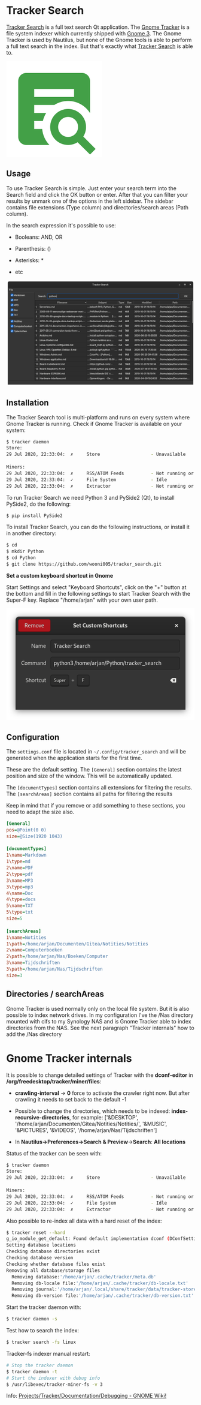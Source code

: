 # Tracker Search

[Tracker Search](https://github.com/wooni005/tracker_search) is a full text search Qt application. The [Gnome Tracker](https://wiki.gnome.org/Projects/Tracker) is a file system indexer which currently shipped with [Gnome 3](https://www.gnome.org/gnome-3/). The Gnome Tracker is used by Nautilus, but none of the Gnome tools is able to perform a full text search in the index. But that's exactly what [Tracker Search](https://github.com/wooni005/tracker_search) is able to.

 ![Tracker Search Icon](icons/tracker_search.png)

## Usage

To use Tracker Search is simple. Just enter your search term into the Search field and click the OK button or enter. After that you can filter your results by unmark one of the options in the left sidebar. The sidebar contains file extensions (Type column) and directories/search areas (Path column).

In the search expression it's possible to use:

* Booleans: AND, OR

* Parenthesis: ()

* Asterisks: *

* etc

![Tracker Search Screenshot](img/Screenshot-Tracker-Search.png)

## Installation

The Tracker Search tool is multi-platform and runs on every system where Gnome Tracker is running. Check if Gnome Tracker is available on your system:

```bash
$ tracker daemon
Store:
29 Jul 2020, 22:33:04:  ✗     Store                   - Unavailable

Miners:
29 Jul 2020, 22:33:04:  ✗     RSS/ATOM Feeds          - Not running or is a disabled plugin
29 Jul 2020, 22:33:04:  ✓     File System             - Idle 
29 Jul 2020, 22:33:04:  ✗     Extractor               - Not running or is a disabled plugin
```

To run Tracker Search we need Python 3 and PySide2 (Qt), to install PySide2, do the following:

```bash
$ pip install PySide2
```

To install Tracker Search, you can do the following instructions, or install it in another directory:

```bash
$ cd
$ mkdir Python
$ cd Python
$ git clone https://github.com/wooni005/tracker_search.git
```

**Set a custom keyboard shortcut in Gnome**

Start Settings and select "Keyboard Shortcuts", click on the "+" button at the bottom and fill in the following settings to start Tracker Search with the Super-F key.
Replace "/home/arjan" with your own user path.

![](img/Set-Custom-Shortcut.png)

## Configuration

The `settings.conf` file is located in `~/.config/tracker_search` and will be generated when the application starts for the first time.

These are the default setting. The `[General]` section contains the latest position and size of the window. This will be automatically updated.

The `[documentTypes]` section contains all extensions for filtering the results.
The `[searchAreas]` section contains all paths for filtering the results

Keep in mind that if you remove or add something to these sections, you need to adapt the size also.

```ini
[General]
pos=@Point(0 0)
size=@Size(1920 1043)

[documentTypes]
1\name=Markdown
1\type=md
2\name=PDF
2\type=pdf
3\name=MP3
3\type=mp3
4\name=Doc
4\type=docs
5\name=TXT
5\type=txt
size=5

[searchAreas]
1\name=Notities
1\path=/home/arjan/Documenten/Gitea/Notities/Notities
2\name=Computerboeken
2\path=/home/arjan/Nas/Boeken/Computer
3\name=Tijdschriften
3\path=/home/arjan/Nas/Tijdschriften
size=3
```

## Directories / searchAreas

Gnome Tracker is used normally only on the local file system. But it is also possible to index network drives. In my configuration I've the /Nas directory mounted with cifs to my Synology NAS and is Gnome Tracker able to index directories from the NAS. See the next paragraph "Tracker internals" how to add the /Nas directory

# Gnome Tracker internals

It is possible to change detailed settings of Tracker with the **dconf-editor** in **/org/freedesktop/tracker/miner/files**:

* **crawling-interval** -> **0** force to activate the crawler right now. But after crawling it needs to set back to the default -1

* Possible to change the directories, which needs to be indexed: **index-recursive-directories**, for example: 
  ['&DESKTOP', '/home/arjan/Documenten/Gitea/Notities/Notities/', '&MUSIC', '&PICTURES', '&VIDEOS', '/home/arjan/Nas/Tijdschriften']

* In **Nautilus->Preferences->Search & Preview**->**Search**: **All locations**

Status of the tracker can be seen with:

```bash
$ tracker daemon
Store:
29 Jul 2020, 22:33:04:  ✗     Store                   - Unavailable

Miners:
29 Jul 2020, 22:33:04:  ✗     RSS/ATOM Feeds          - Not running or is a disabled plugin
29 Jul 2020, 22:33:04:  ✓     File System             - Idle 
29 Jul 2020, 22:33:04:  ✗     Extractor               - Not running or is a disabled plugin
```

Also possible to re-index all data with a hard reset of the index:

```bash
$ tracker reset --hard
g_io_module_get_default: Found default implementation dconf (DConfSettingsBackend) for ‘gsettings-backend’
Setting database locations
Checking database directories exist
Checking database version
Checking whether database files exist
Removing all database/storage files
  Removing database:'/home/arjan/.cache/tracker/meta.db'
  Removing db-locale file:'/home/arjan/.cache/tracker/db-locale.txt'
  Removing journal:'/home/arjan/.local/share/tracker/data/tracker-store.journal'
  Removing db-version file:'/home/arjan/.cache/tracker/db-version.txt'
```

Start the tracker daemon with:

```bash
$ tracker daemon -s
```

Test how to search the index:

```bash
$ tracker search -fs linux
```

Tracker-fs indexer manual restart:

```bash
# Stop the tracker daemon
$ tracker daemon -t
# Start the indexer with debug info
$ /usr/libexec/tracker-miner-fs -v 3
```

Info: [Projects/Tracker/Documentation/Debugging - GNOME Wiki!](https://wiki.gnome.org/Projects/Tracker/Documentation/Debugging)